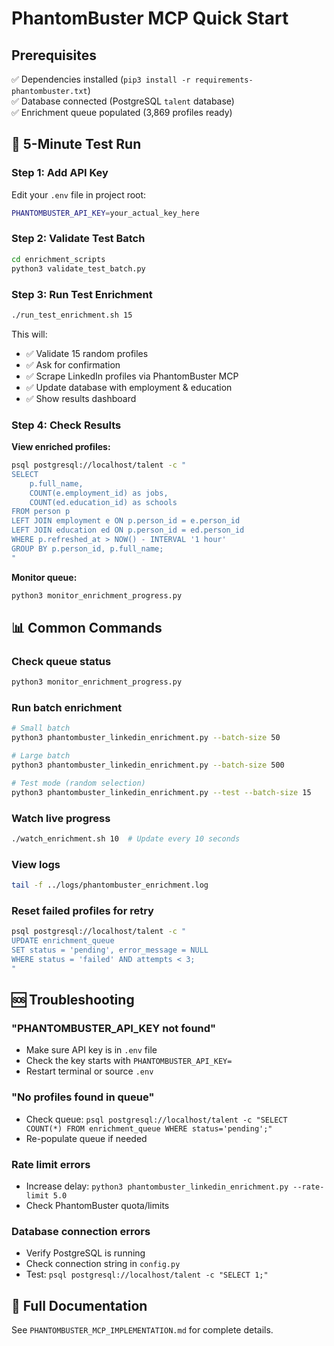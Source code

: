 # PhantomBuster MCP Quick Start

## Prerequisites
✅ Dependencies installed (`pip3 install -r requirements-phantombuster.txt`)  
✅ Database connected (PostgreSQL `talent` database)  
✅ Enrichment queue populated (3,869 profiles ready)

## 🚀 5-Minute Test Run

### Step 1: Add API Key
Edit your `.env` file in project root:
```bash
PHANTOMBUSTER_API_KEY=your_actual_key_here
```

### Step 2: Validate Test Batch
```bash
cd enrichment_scripts
python3 validate_test_batch.py
```

### Step 3: Run Test Enrichment
```bash
./run_test_enrichment.sh 15
```

This will:
- ✅ Validate 15 random profiles
- ✅ Ask for confirmation
- ✅ Scrape LinkedIn profiles via PhantomBuster MCP
- ✅ Update database with employment & education
- ✅ Show results dashboard

### Step 4: Check Results

**View enriched profiles:**
```bash
psql postgresql://localhost/talent -c "
SELECT 
    p.full_name,
    COUNT(e.employment_id) as jobs,
    COUNT(ed.education_id) as schools
FROM person p
LEFT JOIN employment e ON p.person_id = e.person_id
LEFT JOIN education ed ON p.person_id = ed.person_id
WHERE p.refreshed_at > NOW() - INTERVAL '1 hour'
GROUP BY p.person_id, p.full_name;
"
```

**Monitor queue:**
```bash
python3 monitor_enrichment_progress.py
```

## 📊 Common Commands

### Check queue status
```bash
python3 monitor_enrichment_progress.py
```

### Run batch enrichment
```bash
# Small batch
python3 phantombuster_linkedin_enrichment.py --batch-size 50

# Large batch  
python3 phantombuster_linkedin_enrichment.py --batch-size 500

# Test mode (random selection)
python3 phantombuster_linkedin_enrichment.py --test --batch-size 15
```

### Watch live progress
```bash
./watch_enrichment.sh 10  # Update every 10 seconds
```

### View logs
```bash
tail -f ../logs/phantombuster_enrichment.log
```

### Reset failed profiles for retry
```bash
psql postgresql://localhost/talent -c "
UPDATE enrichment_queue 
SET status = 'pending', error_message = NULL 
WHERE status = 'failed' AND attempts < 3;
"
```

## 🆘 Troubleshooting

### "PHANTOMBUSTER_API_KEY not found"
- Make sure API key is in `.env` file
- Check the key starts with `PHANTOMBUSTER_API_KEY=`
- Restart terminal or source `.env`

### "No profiles found in queue"
- Check queue: `psql postgresql://localhost/talent -c "SELECT COUNT(*) FROM enrichment_queue WHERE status='pending';"`
- Re-populate queue if needed

### Rate limit errors
- Increase delay: `python3 phantombuster_linkedin_enrichment.py --rate-limit 5.0`
- Check PhantomBuster quota/limits

### Database connection errors
- Verify PostgreSQL is running
- Check connection string in `config.py`
- Test: `psql postgresql://localhost/talent -c "SELECT 1;"`

## 📖 Full Documentation
See `PHANTOMBUSTER_MCP_IMPLEMENTATION.md` for complete details.

